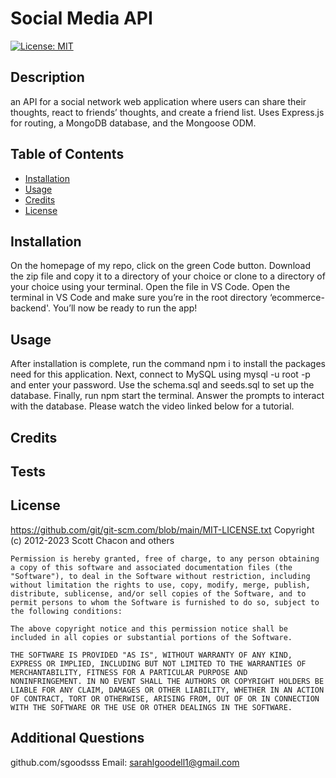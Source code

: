 # Social Media API
  [![License: MIT](https://img.shields.io/badge/License-MIT-yellow.svg)](https://opensource.org/licenses/MIT)

  ## Description

  an API for a social network web application where users can share their thoughts, react to friends’ thoughts, and create a friend list.  Uses Express.js for routing, a MongoDB database, and the Mongoose ODM.

  ## Table of Contents 

  - [Installation](#installation)
  - [Usage](#usage)
  - [Credits](#credits)
  - [License](#license)

  ## Installation

  On the homepage of my repo, click on the green Code button. Download the zip file and copy it to a directory of your choice or clone to a directory of your choice using your terminal. Open the file in VS Code. Open the terminal in VS Code and make sure you’re in the root directory ‘ecommerce-backend'. You’ll now be ready to run the app!

  ## Usage

  After installation is complete, run the command npm i to install the packages need for this application. Next, connect to MySQL using mysql -u root -p and enter your password. Use the schema.sql and seeds.sql to set up the database. Finally, run npm start the terminal. Answer the prompts to interact with the database. Please watch the video linked below for a tutorial.

  ## Credits
  
  

  ## Tests
  
  

  ## License
  https://github.com/git/git-scm.com/blob/main/MIT-LICENSE.txt
  Copyright (c) 2012-2023 Scott Chacon and others

    Permission is hereby granted, free of charge, to any person obtaining
    a copy of this software and associated documentation files (the
    "Software"), to deal in the Software without restriction, including
    without limitation the rights to use, copy, modify, merge, publish,
    distribute, sublicense, and/or sell copies of the Software, and to
    permit persons to whom the Software is furnished to do so, subject to
    the following conditions:
    
    The above copyright notice and this permission notice shall be
    included in all copies or substantial portions of the Software.
    
    THE SOFTWARE IS PROVIDED "AS IS", WITHOUT WARRANTY OF ANY KIND,
    EXPRESS OR IMPLIED, INCLUDING BUT NOT LIMITED TO THE WARRANTIES OF
    MERCHANTABILITY, FITNESS FOR A PARTICULAR PURPOSE AND
    NONINFRINGEMENT. IN NO EVENT SHALL THE AUTHORS OR COPYRIGHT HOLDERS BE
    LIABLE FOR ANY CLAIM, DAMAGES OR OTHER LIABILITY, WHETHER IN AN ACTION
    OF CONTRACT, TORT OR OTHERWISE, ARISING FROM, OUT OF OR IN CONNECTION
    WITH THE SOFTWARE OR THE USE OR OTHER DEALINGS IN THE SOFTWARE.

  ## Additional Questions
  github.com/sgoodsss
  Email: sarahlgoodell1@gmail.com

